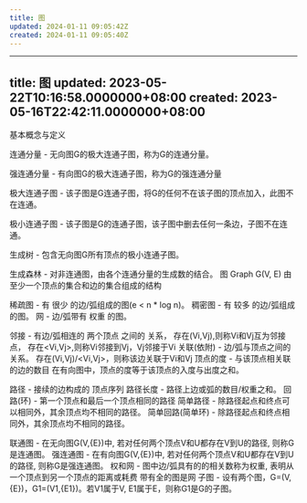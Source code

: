 ```yaml
---
title: 图
updated: 2024-01-11 09:05:42Z
created: 2024-01-11 09:05:40Z
---
```


---
title: 图
updated: 2023-05-22T10:16:58.0000000+08:00
created: 2023-05-16T22:42:11.0000000+08:00
---

基本概念与定义

连通分量 - 无向图G的极大连通子图，称为G的连通分量。

强连通分量 - 有向图G的极大连通子图，称为G的强连通分量

极大连通子图 - 该子图是G连通子图，将G的任何不在该子图的顶点加入，此图不在连通。

极小连通子图 - 该子图是G的连通子图，该子图中删去任何一条边，子图不在连通。

生成树 - 包含无向图G所有顶点的极小连通子图。

生成森林 - 对非连通图，由各个连通分量的生成数的结合。
图 Graph G(V, E)
由至少一个顶点的集合和边的集合组成的结构

稀疏图 - 有 很少 的边/弧组成的图(e \< n \* log n)。
稠密图 - 有 较多 的边/弧组成的图。
网 - 边/弧带有 权重 的图。

邻接 -
有边/弧相连的 两个顶点 之间的 关系，
存在(Vi,Vj),则称Vi和Vj互为邻接点，
存在\<Vi,Vj\>,则称Vi邻接到Vj，Vj邻接于Vi
关联(依附) -
边/弧与顶点之间的关系。
存在(Vi,Vj)/\<Vi,Vj\>，则称该边关联于Vi和Vj
顶点的度 -
与该顶点相关联的边的数目
在有向图中，顶点的度等于该顶点的入度与出度之和。

路径 - 接续的边构成的 顶点序列
路径长度 - 路径上边或弧的数目/权重之和。
回路(环) - 第一个顶点和最后一个顶点相同的路径
简单路径 - 除路径起点和终点可以相同外，其余顶点均不相同的路径。
简单回路(简单环) - 除路径起点和终点相同外，其余顶点均不相同的路径。

联通图 - 在无向图G(V,{E})中, 若对任何两个顶点V和U都存在V到U的路径, 则称G是连通图。
强连通图 - 在有向图G(V,{E})中, 若对任何两个顶点V和U都存在V到U的路径, 则称G是强连通图。
权和网 -
图中边/弧具有的的相关数称为权重, 表明从一个顶点到另一个顶点的距离或耗费
带有全的图是网
子图 - 设有两个图，G=(V,{E})，G1=(V1,{E1})。若V1属于V, E1属于E，则称G1是G的子图。
